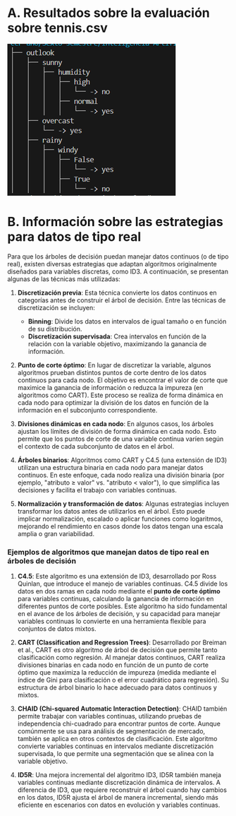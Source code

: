 # A. Resultados sobre la evaluación sobre tennis.csv
![](images/tennis_result.png)

# B. Información sobre las estrategias para datos de tipo real

Para que los árboles de decisión puedan manejar datos continuos (o de tipo real), existen diversas estrategias que adaptan algoritmos originalmente diseñados para variables discretas, como ID3. A continuación, se presentan algunas de las técnicas más utilizadas:

1. **Discretización previa**: Esta técnica convierte los datos continuos en categorías antes de construir el árbol de decisión. Entre las técnicas de discretización se incluyen:
   - **Binning**: Divide los datos en intervalos de igual tamaño o en función de su distribución.
   - **Discretización supervisada**: Crea intervalos en función de la relación con la variable objetivo, maximizando la ganancia de información.

2. **Punto de corte óptimo**: En lugar de discretizar la variable, algunos algoritmos prueban distintos puntos de corte dentro de los datos continuos para cada nodo. El objetivo es encontrar el valor de corte que maximice la ganancia de información o reduzca la impureza (en algoritmos como CART). Este proceso se realiza de forma dinámica en cada nodo para optimizar la división de los datos en función de la información en el subconjunto correspondiente.

3. **Divisiones dinámicas en cada nodo**: En algunos casos, los árboles ajustan los límites de división de forma dinámica en cada nodo. Esto permite que los puntos de corte de una variable continua varíen según el contexto de cada subconjunto de datos en el árbol.

4. **Árboles binarios**: Algoritmos como CART y C4.5 (una extensión de ID3) utilizan una estructura binaria en cada nodo para manejar datos continuos. En este enfoque, cada nodo realiza una división binaria (por ejemplo, "atributo ≥ valor" vs. "atributo < valor"), lo que simplifica las decisiones y facilita el trabajo con variables continuas.

5. **Normalización y transformación de datos**: Algunas estrategias incluyen transformar los datos antes de utilizarlos en el árbol. Esto puede implicar normalización, escalado o aplicar funciones como logaritmos, mejorando el rendimiento en casos donde los datos tengan una escala amplia o gran variabilidad.
### Ejemplos de algoritmos que manejan datos de tipo real en árboles de decisión

1. **C4.5**: Este algoritmo es una extensión de ID3, desarrollado por Ross Quinlan, que introduce el manejo de variables continuas. C4.5 divide los datos en dos ramas en cada nodo mediante el **punto de corte óptimo** para variables continuas, calculando la ganancia de información en diferentes puntos de corte posibles. Este algoritmo ha sido fundamental en el avance de los árboles de decisión, y su capacidad para manejar variables continuas lo convierte en una herramienta flexible para conjuntos de datos mixtos.

2. **CART (Classification and Regression Trees)**: Desarrollado por Breiman et al., CART es otro algoritmo de árbol de decisión que permite tanto clasificación como regresión. Al manejar datos continuos, CART realiza divisiones binarias en cada nodo en función de un punto de corte óptimo que maximiza la reducción de impureza (medida mediante el índice de Gini para clasificación o el error cuadrático para regresión). Su estructura de árbol binario lo hace adecuado para datos continuos y mixtos.

3. **CHAID (Chi-squared Automatic Interaction Detection)**: CHAID también permite trabajar con variables continuas, utilizando pruebas de independencia chi-cuadrado para encontrar puntos de corte. Aunque comúnmente se usa para análisis de segmentación de mercado, también se aplica en otros contextos de clasificación. Este algoritmo convierte variables continuas en intervalos mediante discretización supervisada, lo que permite una segmentación que se alinea con la variable objetivo.

4. **ID5R**: Una mejora incremental del algoritmo ID3, ID5R también maneja variables continuas mediante discretización dinámica de intervalos. A diferencia de ID3, que requiere reconstruir el árbol cuando hay cambios en los datos, ID5R ajusta el árbol de manera incremental, siendo más eficiente en escenarios con datos en evolución y variables continuas.


